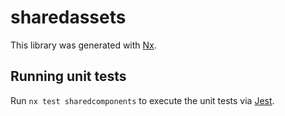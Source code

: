# sharedassets

This library was generated with [Nx](https://nx.dev).

## Running unit tests

Run `nx test sharedcomponents` to execute the unit tests via [Jest](https://jestjs.io).
